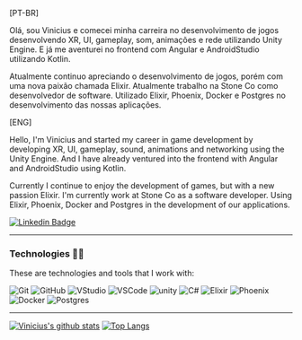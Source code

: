 [PT-BR]

Olá, sou Vinicius e comecei minha carreira no desenvolvimento de jogos desenvolvendo XR, UI, gameplay, som, animações e rede utilizando Unity Engine. E já me aventurei no frontend com Angular e AndroidStudio utilizando Kotlin.

Atualmente continuo apreciando o desenvolvimento de jogos, porém com uma nova paixão chamada Elixir. Atualmente trabalho na Stone Co como desenvolvedor de software. Utilizado Elixir, Phoenix, Docker e Postgres no desenvolvimento das nossas aplicações.

[ENG]

Hello, I'm Vinicius and started my career in game development by developing XR, UI, gameplay, sound, animations and networking using the Unity Engine. And I have already ventured into the frontend with Angular and AndroidStudio using Kotlin.

Currently I continue to enjoy the development of games, but with a new passion Elixir. I'm currently work at Stone Co as a software developer. Using Elixir, Phoenix, Docker and Postgres in the development of our applications.


[![Linkedin Badge](https://img.shields.io/badge/-LinkedIn-blue?style=flat-square&logo=Linkedin&logoColor)](https://www.linkedin.com/in/vinolivae/)

___
### Technologies 🐱‍💻

These are technologies and tools that I work with:

![Git](https://img.shields.io/badge/-Git-black?logo=git)
![GitHub](https://img.shields.io/badge/-GitHub-black?logo=github)
![VStudio](https://img.shields.io/badge/-Visual%20Studio-purple?logo=visual-studio)
![VSCode](https://img.shields.io/badge/-VSCode-blue?logo=visual-studio-code)
![unity](https://img.shields.io/badge/-Unity-black?logo=unity)
![C#](https://img.shields.io/badge/-CSharp-blue?logo=c-sharp)
![Elixir](https://img.shields.io/badge/-Elixir-purple?logo=Elixir)
![Phoenix](https://img.shields.io/badge/-Phoenix-orange?logo=phoenix)
![Docker](https://img.shields.io/badge/-Docker-white?logo=Docker)
![Postgres](https://img.shields.io/badge/-Postgres-blue?logo=PostgreSql)


___

[![Vinicius's github stats](https://github-readme-stats.vercel.app/api?username=vinolivae&theme=radical&show_icons=true&count_private=true)](https://github.com/vinolivae)
[![Top Langs](https://github-readme-stats.vercel.app/api/top-langs/?username=vinolivae&layout=compact)](https://github.com/vinolivae/github-readme-stats)

<!-- 
**vinolivae/vinolivae** is a ✨ _special_ ✨ repository because its `README.md` (this file) appears on your GitHub profile.

Here are some ideas to get you started:

- 🔭 I’m currently working on ...
- 🌱 I’m currently learning ...
- 👯 I’m looking to collaborate on ...
- 🤔 I’m looking for help with ...
- 💬 Ask me about ...
- 📫 How to reach me: ...
- 😄 Pronouns: ...
- ⚡ Fun fact: ...
-->
